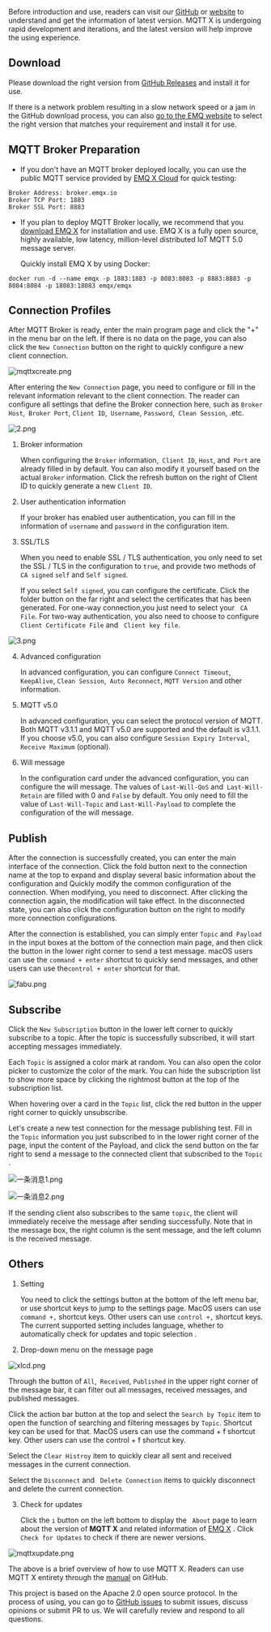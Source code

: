 Before introduction and use, readers can visit our [GitHub](https://github.com/emqx/MQTTX) or [website](https://mqttx.app) to understand and get the information of latest version.  MQTT X is undergoing rapid development and iterations, and the latest version will help improve the using experience.

## Download

Please download the right version from [GitHub Releases](https://github.com/emqx/MQTTX/releases)  and install it for use.

If there is a network problem resulting in a slow network speed or a jam in the GitHub download process, you can also  [go to the EMQ website](https://www.emqx.com/en/downloads/MQTTX/) to select the right version that matches your requirement and install it for use.



## MQTT Broker Preparation

- If you don't have an MQTT broker deployed locally, you can use the public MQTT service provided by [EMQ X Cloud](https://www.emqx.com/en/cloud)  for quick testing:

```
Broker Address: broker.emqx.io
Broker TCP Port: 1883
Broker SSL Port: 8883
```

- If you plan to deploy MQTT Broker locally, we recommend that you  [download  EMQ X](https://github.com/emqx/emqx/releases) for installation and use. EMQ X is a fully open source, highly available, low latency, million-level distributed IoT MQTT 5.0 message server.

  Quickly install EMQ X by using Docker:

```shell
docker run -d --name emqx -p 1883:1883 -p 8083:8083 -p 8883:8883 -p 8084:8084 -p 18083:18083 emqx/emqx
```



## Connection Profiles

After MQTT Broker is ready, enter the main program page and click the "+"  in the menu bar on the left. If there is no data on the page, you can also click the `New Connection` button on the right to quickly configure a new client connection.

![mqttxcreate.png](https://static.emqx.net/images/c0bee729cd26e338535ae234d7212384.png)

After entering the  `New Connection`  page, you need to configure or fill in the relevant information relevant to the client connection. The reader can configure all settings that define the Broker connection here, such as `Broker Host`,` Broker Port`, `Client ID`,` Username`, `Password`,` Clean Session`, .etc.

![2.png](https://static.emqx.net/images/cd943b647eb222d35c5dd1acdd7df9df.png)

1. Broker information

   When configuring the `Broker` information,` Client ID`, `Host`, and` Port` are already filled in by default. You can also modify it yourself based on the actual `Broker` information. Click the refresh button on the right of Client ID to quickly generate a new `Client ID`.

2. User authentication information

   If your broker has enabled user authentication, you can fill in the information of `username` and `password` in the configuration item.

3. SSL/TLS

   When you need to enable SSL / TLS authentication, you only need to set the SSL / TLS  in the configuration to `true`, and provide two methods of `CA signed` `self` and `Self signed`.

   If you select `Self signed`, you can configure the certificate. Click the folder button on the far right and select the certificates that has been generated. For one-way connection,you  just need to select your ` CA File`. For two-way authentication, you also need to choose to configure `Client Certificate File`  and ` Client key file`.

![3.png](https://static.emqx.net/images/48fbcdc6d3f29704ac1b7fa6154a4fe4.png)

4. Advanced configuration

   In advanced configuration, you can configure `Connect Timeout`,` KeepAlive`, `Clean Session`,` Auto Reconnect`, `MQTT Version` and other information.

5. MQTT v5.0

   In advanced configuration, you can select the protocol version of MQTT. Both MQTT v3.1.1 and MQTT v5.0 are supported and the default is v3.1.1. If you choose v5.0, you can also configure `Session Expiry Interval`,` Receive Maximum` (optional).

6. Will message

   In the configuration card under the advanced configuration, you can configure the will message. The values of `Last-Will-QoS` and` Last-Will-Retain` are filled with 0 and `False` by default. You only need to fill the value of  `Last-Will-Topic` and `Last-Will-Payload` to complete the configuration of the will message.



## Publish

After the connection is successfully created, you can enter the main interface of the connection. Click the fold button next to the connection name at the top to expand and display several basic information about the configuration and Quickly modify the common configuration of the connection. When modifying, you need to disconnect. After clicking the connection again, the modification will take effect. In the disconnected state, you can also click the configuration button on the right to modify more connection configurations.

After the connection is established, you can simply enter `Topic` and` Payload` in the input boxes at the bottom of the connection main page, and then click the button in the lower right corner to send a test message. macOS users can use the `command + enter`  shortcut to quickly send messages, and other users can use the`control + enter`  shortcut for that.

![fabu.png](https://static.emqx.net/images/59dffcc0988d9815714359a83333b873.png)

## Subscribe

Click the `New Subscription` button in the lower left corner to quickly subscribe to a topic. After the topic is successfully subscribed, it will start accepting messages immediately.

Each `Topic` is assigned a color mark at random. You can also open the color picker to customize the color of the mark. You can hide the subscription list to show more space by clicking the rightmost button at the top of the subscription list.

When hovering over a card in the `Topic` list, click the red button in the upper right corner to quickly unsubscribe.

Let's create a new test connection for the message publishing test. Fill in the `Topic` information you just subscribed to in the lower right corner of the page, input the content of the Payload, and click the send button on the far right to send a message to the connected client that subscribed to the  `Topic` .

![一条消息1.png](https://static.emqx.net/images/9c4de8dc1c3e978c5e6b2befe9f4011a.png)

![一条消息2.png](https://static.emqx.net/images/c157de49efe9bf8714dc7c0d7bc3b8d4.png)

If the sending client also subscribes to the same `topic`, the client will immediately receive the message after sending successfully. Note that in the message box, the right column is the sent message, and the left column is the received message.


## Others

1. Setting

   You need to click the settings button at the bottom of the left menu bar, or use shortcut keys to jump to the settings page. MacOS users can use `command +,` shortcut keys. Other users can use `control +,` shortcut keys. The  current supported setting includes language, whether to automatically check for updates and topic selection .

2. Drop-down menu on the message page

![xlcd.png](https://static.emqx.net/images/08707251ab7113cfd713ba8972cf9d60.png)

   Through the button of `All`,` Received`, `Published` in the upper right corner of the message bar, it can filter out all messages, received messages, and published messages.

   Click the action bar button at the top and select the `Search by Topic` item to open the function of searching and filtering  messages by  `Topic`. Shortcut key can be used for that. MacOS users can use the command + f shortcut key. Other users can use the control + f shortcut key. 

   Select the `Clear Histroy` item to quickly clear all sent and received messages in the current connection.

   Select the `Disconnect` and ` Delete Connection` items to quickly disconnect and delete the current connection.

3. Check for updates

   Click the `i` button on the left bottom to display the ` About` page to learn about the version of **MQTT X**  and related information of [EMQ X](https://www.emqx.com/en) . Click `Check for Updates` to check if there are newer versions.

![mqttxupdate.png](https://static.emqx.net/images/889ae0041b88ba2ac8f6fefc44a92fde.png)



The above is a brief overview of how to use MQTT X. Readers can use MQTT X entirety through the  [manual](https://github.com/emqx/MQTTX/blob/master/docs/manual.md) on GitHub.

This project is based on the Apache 2.0 open source protocol. In the process of using, you can go to [GitHub issues](https://github.com/emqx/MQTTX/issues) to submit issues, discuss opinions or submit PR to us. We will carefully review and respond to all questions.
